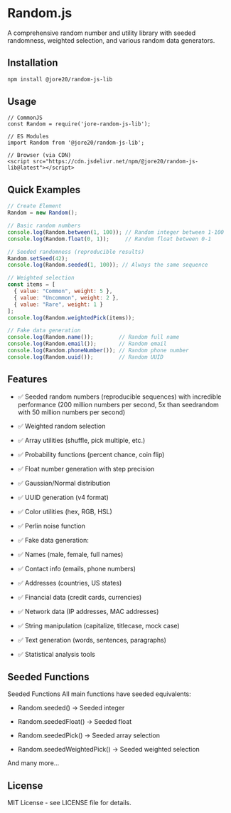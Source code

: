 # Random.js

A comprehensive random number and utility library with seeded randomness, weighted selection, and various random data generators.

## Installation

```bash
npm install @jore20/random-js-lib
```

## Usage

```
// CommonJS
const Random = require('jore-random-js-lib');

// ES Modules
import Random from '@jore20/random-js-lib';

// Browser (via CDN)
<script src="https://cdn.jsdelivr.net/npm/@jore20/random-js-lib@latest"></script>
```

## Quick Examples

```javascript
// Create Element
Random = new Random();

// Basic random numbers
console.log(Random.between(1, 100)); // Random integer between 1-100
console.log(Random.float(0, 1));     // Random float between 0-1

// Seeded randomness (reproducible results)
Random.setSeed(42);
console.log(Random.seeded(1, 100)); // Always the same sequence

// Weighted selection
const items = [
  { value: "Common", weight: 5 },
  { value: "Uncommon", weight: 2 },
  { value: "Rare", weight: 1 }
];
console.log(Random.weightedPick(items));

// Fake data generation
console.log(Random.name());        // Random full name
console.log(Random.email());       // Random email
console.log(Random.phoneNumber()); // Random phone number
console.log(Random.uuid());        // Random UUID
```

## Features

* ✅ Seeded random numbers (reproducible sequences) with incredible performance (200 million numbers per second, 5x than seedrandom with 50 million numbers per second)

* ✅ Weighted random selection

* ✅ Array utilities (shuffle, pick multiple, etc.)

* ✅ Probability functions (percent chance, coin flip)

* ✅ Float number generation with step precision

* ✅ Gaussian/Normal distribution

* ✅ UUID generation (v4 format)

* ✅ Color utilities (hex, RGB, HSL)

* ✅ Perlin noise function

* ✅ Fake data generation:

* ✅ Names (male, female, full names)

* ✅ Contact info (emails, phone numbers)

* ✅ Addresses (countries, US states)

* ✅ Financial data (credit cards, currencies)

* ✅ Network data (IP addresses, MAC addresses)

* ✅ String manipulation (capitalize, titlecase, mock case)

* ✅ Text generation (words, sentences, paragraphs)

* ✅ Statistical analysis tools

## Seeded Functions

Seeded Functions
All main functions have seeded equivalents:

* Random.seeded() → Seeded integer

* Random.seededFloat() → Seeded float

* Random.seededPick() → Seeded array selection

* Random.seededWeightedPick() → Seeded weighted selection

And many more...

## License

MIT License - see LICENSE file for details.

